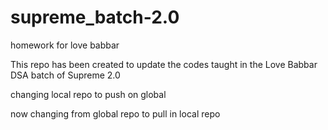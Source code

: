 # supreme_batch-2.0
homework for love babbar

This repo has been created to update the codes taught in the Love Babbar DSA batch of Supreme 2.0

changing local repo to push on global

now changing from global repo to pull in local repo
